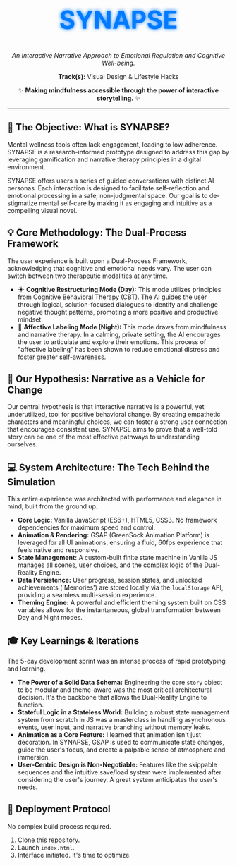 <div align="center">
  <h1 style="font-size: 4em; color: #007bff; text-shadow: 0 0 8px #007bff;">SYNAPSE</h1>
  <p>
    <em>An Interactive Narrative Approach to Emotional Regulation and Cognitive Well-being.</em>
  </p>
  <p>
    <strong>Track(s):</strong> Visual Design &amp; Lifestyle Hacks
  </p>
  <p>
    ✨ <strong>Making mindfulness accessible through the power of interactive storytelling.</strong> ✨
  </p>
</div>

---

## 🚀 The Objective: What is SYNAPSE?

Mental wellness tools often lack engagement, leading to low adherence. SYNAPSE is a research-informed prototype designed to address this gap by leveraging gamification and narrative therapy principles in a digital environment.

SYNAPSE offers users a series of guided conversations with distinct AI personas. Each interaction is designed to facilitate self-reflection and emotional processing in a safe, non-judgmental space. Our goal is to de-stigmatize mental self-care by making it as engaging and intuitive as a compelling visual novel.

## 💡 Core Methodology: The Dual-Process Framework

The user experience is built upon a Dual-Process Framework, acknowledging that cognitive and emotional needs vary. The user can switch between two therapeutic modalities at any time.

*   ☀️ **Cognitive Restructuring Mode (Day):** This mode utilizes principles from Cognitive Behavioral Therapy (CBT). The AI guides the user through logical, solution-focused dialogues to identify and challenge negative thought patterns, promoting a more positive and productive mindset.
*   🌙 **Affective Labeling Mode (Night):** This mode draws from mindfulness and narrative therapy. In a calming, private setting, the AI encourages the user to articulate and explore their emotions. This process of "affective labeling" has been shown to reduce emotional distress and foster greater self-awareness.

## 🧠 Our Hypothesis: Narrative as a Vehicle for Change

Our central hypothesis is that interactive narrative is a powerful, yet underutilized, tool for positive behavioral change. By creating empathetic characters and meaningful choices, we can foster a strong user connection that encourages consistent use. SYNAPSE aims to prove that a well-told story can be one of the most effective pathways to understanding ourselves.

## 💻 System Architecture: The Tech Behind the Simulation

This entire experience was architected with performance and elegance in mind, built from the ground up.

*   **Core Logic:** Vanilla JavaScript (ES6+), HTML5, CSS3. No framework dependencies for maximum speed and control.
*   **Animation & Rendering:** GSAP (GreenSock Animation Platform) is leveraged for all UI animations, ensuring a fluid, 60fps experience that feels native and responsive.
*   **State Management:** A custom-built finite state machine in Vanilla JS manages all scenes, user choices, and the complex logic of the Dual-Reality Engine.
*   **Data Persistence:** User progress, session states, and unlocked achievements ('Memories') are stored locally via the `localStorage` API, providing a seamless multi-session experience.
*   **Theming Engine:** A powerful and efficient theming system built on CSS variables allows for the instantaneous, global transformation between Day and Night modes.

## 🎓 Key Learnings & Iterations

The 5-day development sprint was an intense process of rapid prototyping and learning.
*   **The Power of a Solid Data Schema:** Engineering the core `story` object to be modular and theme-aware was the most critical architectural decision. It's the backbone that allows the Dual-Reality Engine to function.
*   **Stateful Logic in a Stateless World:** Building a robust state management system from scratch in JS was a masterclass in handling asynchronous events, user input, and narrative branching without memory leaks.
*   **Animation as a Core Feature:** I learned that animation isn't just decoration. In SYNAPSE, GSAP is used to communicate state changes, guide the user's focus, and create a palpable sense of atmosphere and immersion.
*   **User-Centric Design is Non-Negotiable:** Features like the skippable sequences and the intuitive save/load system were implemented after considering the user's journey. A great system anticipates the user's needs.

## 🔧 Deployment Protocol

No complex build process required.
1.  Clone this repository.
2.  Launch `index.html`.
3.  Interface initiated. It's time to optimize.
